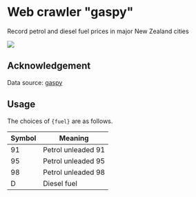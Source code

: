 # Web crawler "gaspy"

 Record petrol and diesel fuel prices in major New Zealand cities

![](https://shields.io/badge/dependencies-Python_3.12-blue)

## Acknowledgement

Data source: [gaspy](https://www.gaspy.nz/)



## Usage



The choices of `{fuel}` are as follows.

| Symbol | Meaning            |
| ------ | ------------------ |
| 91     | Petrol unleaded 91 |
| 95     | Petrol unleaded 95 |
| 98     | Petrol unleaded 98 |
| D      | Diesel fuel        |

